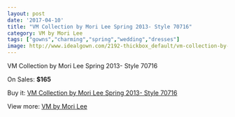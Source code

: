 ```yaml
---
layout: post
date: '2017-04-10'
title: "VM Collection by Mori Lee Spring 2013- Style 70716"
category: VM by Mori Lee
tags: ["gowns","charming","spring","wedding","dresses"]
image: http://www.idealgown.com/2192-thickbox_default/vm-collection-by-mori-lee-spring-2013-style-70716.jpg
---
```

VM Collection by Mori Lee Spring 2013- Style 70716

On Sales: **$165**
<a href="https://www.idealgown.com/en/vm-by-mori-lee/1031-vm-collection-by-mori-lee-spring-2013-style-70716.html"><amp-img layout="responsive" width="600" height="600" src="//www.idealgown.com/2192-thickbox_default/vm-collection-by-mori-lee-spring-2013-style-70716.jpg" alt="VM Collection by Mori Lee Spring 2013- Style 70716 0" /></a>
<a href="https://www.idealgown.com/en/vm-by-mori-lee/1031-vm-collection-by-mori-lee-spring-2013-style-70716.html"><amp-img layout="responsive" width="600" height="600" src="//www.idealgown.com/2193-thickbox_default/vm-collection-by-mori-lee-spring-2013-style-70716.jpg" alt="VM Collection by Mori Lee Spring 2013- Style 70716 1" /></a>

Buy it: [VM Collection by Mori Lee Spring 2013- Style 70716](https://www.idealgown.com/en/vm-by-mori-lee/1031-vm-collection-by-mori-lee-spring-2013-style-70716.html "VM Collection by Mori Lee Spring 2013- Style 70716")

View more: [VM by Mori Lee](https://www.idealgown.com/en/13-vm-by-mori-lee "VM by Mori Lee")